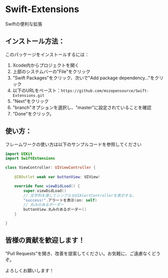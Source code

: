 # Swift-Extensions
Swiftの便利な拡張

## インストール方法：
このパッケージをインストールするには：
1. Xcode内からプロジェクトを開く
2. 上部のシステムバーの"File"をクリック
3.  "Swift Packages"をクリック、次いで"Add package dependency…"をクリック
4. 以下のURLをペースト：`https://github.com/mszopensource/Swift-Extensions.git`
5. "Next"をクリック
6. "branch"オプションを選択し、"master"に設定されていることを確認
7. "Done"をクリック。

## 使い方：
フレームワークの使い方は以下のサンプルコードを参照してください

```swift
import UIKit
import SwiftExtensions

class ViewController: UIViewController {
    
    @IBOutlet weak var buttonView: UIView!

    override func viewDidLoad() {
        super.viewDidLoad()
        // 文字列を渡してシンプルなUIAlertControllerを表示する。
        "success!".アラートを表示(on: self)
        // 丸みのあるボーダー
        buttonView.丸みのあるボーダー()
    }

}

```
## 皆様の貢献を歓迎します！
"Pull Requests"を開き、改善を提案してください。お気軽に、ご遠慮なくどうぞ。

よろしくお願いします！
